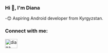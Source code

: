 ### Hi 👋, I'm  Diana 

-:blush: Aspiring Android developer from Kyrgyzstan.

<h3 align="left">Connect with me:</h3>
<p align="left">
<a href="https://linkedin.com/in/Diana Sagyndykova" target="blank"><img align="center" src="https://raw.githubusercontent.com/rahuldkjain/github-profile-readme-generator/master/src/images/icons/Social/linked-in-alt.svg" alt="diana" height="30" width="40" /></a>
</p>

